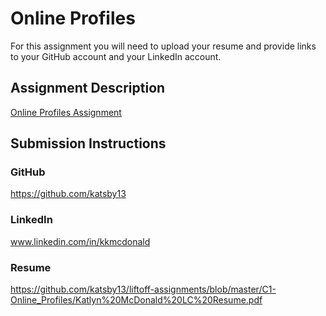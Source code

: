 # Online Profiles
For this assignment you will need to upload your resume and provide links to your GitHub account and your LinkedIn account.

## Assignment Description
[Online Profiles Assignment](https://education.launchcode.org/liftoff/modules/assignments/online-profiles)

## Submission Instructions
 
### GitHub

https://github.com/katsby13
 
### LinkedIn

www.linkedin.com/in/kkmcdonald

### Resume

https://github.com/katsby13/liftoff-assignments/blob/master/C1-Online_Profiles/Katlyn%20McDonald%20LC%20Resume.pdf